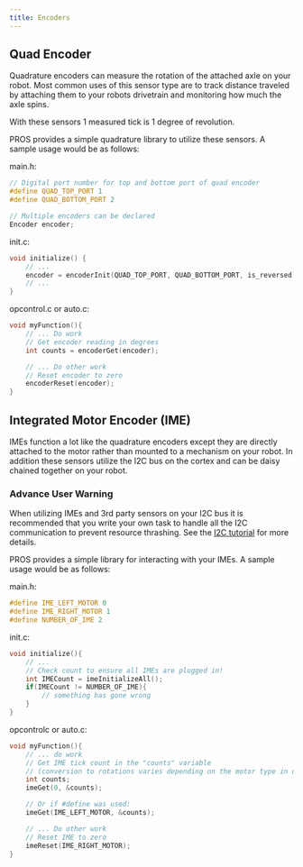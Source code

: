```yaml
---
title: Encoders
---
```

## Quad Encoder
Quadrature encoders can measure the rotation of the attached axle on your robot. Most common uses of this sensor type are to track distance traveled by attaching them to your robots drivetrain and monitoring how much the axle spins.

With these sensors 1 measured tick is 1 degree of revolution.

PROS provides a simple quadrature library to utilize these sensors. A sample usage would be as follows:

main.h:
```c
// Digital port number for top and bottom port of quad encoder
#define QUAD_TOP_PORT 1
#define QUAD_BOTTOM_PORT 2

// Multiple encoders can be declared
Encoder encoder;
```

init.c:
```c
void initialize() {
    // ...
    encoder = encoderInit(QUAD_TOP_PORT, QUAD_BOTTOM_PORT, is_reversed);
    // ...
}
```

opcontrol.c or auto.c:
```c
void myFunction(){
    // ... Do work
    // Get encoder reading in degrees
    int counts = encoderGet(encoder);

    // ... Do other work
    // Reset encoder to zero
    encoderReset(encoder);
}
```

## Integrated Motor Encoder (IME)
IMEs function a lot like the quadrature encoders except they are directly attached to the motor rather than mounted to a mechanism on your robot. In addition these sensors utilize the I2C bus on the cortex and can be daisy chained together on your robot.

### Advance User Warning
When utilizing IMEs and 3rd party sensors on your I2C bus it is recommended that you write your own task to handle all the I2C communication to prevent resource thrashing. See the [I2C tutorial](/tutorials/i2c/) for more details.

PROS provides a simple library for interacting with your IMEs. A sample usage would be as follows:

main.h:
```c
#define IME_LEFT_MOTOR 0
#define IME_RIGHT_MOTOR 1
#define NUMBER_OF_IME 2
```

init.c:
```c
void initialize(){
    // ...
    // Check count to ensure all IMEs are plugged in!
    int IMECount = imeInitializeAll();
    if(IMECount != NUMBER_OF_IME){
        // something has gone wrong
    }
}
```

opcontrolc or auto.c:
```c
void myFunction(){
    // ... do work
    // Get IME tick count in the "counts" variable
    // (conversion to rotations varies depending on the motor type in use)
    int counts;
    imeGet(0, &counts);

    // Or if #define was used:
    imeGet(IME_LEFT_MOTOR, &counts);

    // ... Do other work
    // Reset IME to zero
    imeReset(IME_RIGHT_MOTOR);
}
```
